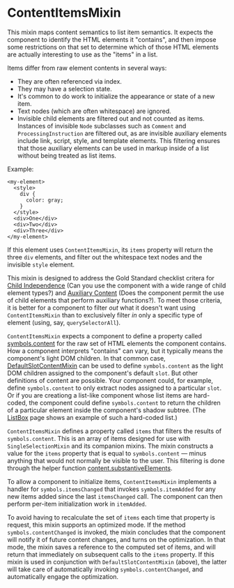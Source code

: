 # ContentItemsMixin

This mixin maps content semantics to list item semantics. It expects the
component to identify the HTML elements it "contains", and then impose some
restrictions on that set to determine which of those HTML elements are actually
interesting to use as the "items" in a list.

Items differ from raw element contents in several ways:

* They are often referenced via index.
* They may have a selection state.
* It's common to do work to initialize the appearance or state of a new item.
* Text nodes (which are often whitespace) are ignored.
* Invisible child elements are filtered out and not counted as items.
  Instances of invisible `Node` subclasses such as `Comment` and
  `ProcessingInstruction` are filtered out, as are invisible auxiliary elements
  include link, script, style, and template elements. This filtering ensures
  that those auxiliary elements can be used in markup inside of a list without
  being treated as list items.

Example:

    <my-element>
      <style>
        div {
          color: gray;
        }
      </style>
      <div>One</div>
      <div>Two</div>
      <div>Three</div>
    </my-element>

If this element uses `ContentItemsMixin`, its `items` property will return the
three `div` elements, and filter out the whitespace text nodes and the invisible
`style` element.

This mixin is designed to address the Gold Standard checklist critera for [Child
Independence](https://github.com/webcomponents/gold-standard/wiki/Child-Independence)
(Can you use the component with a wide range of child element types?) and
[Auxiliary
Content](https://github.com/webcomponents/gold-standard/wiki/Auxiliary-Content)
(Does the component permit the use of child elements that perform auxiliary
functions?). To meet those criteria, it is better for a component to filter
_out_ what it doesn't want using `ContentItemsMixin` than to exclusively filter
_in_ only a specific type of element (using, say, `querySelectorAll`).

`ContentItemsMixin` expects a component to define a property called
[symbols.content](Symbols#content) for the raw set of HTML elements the
component contains. How a component interprets "contains" can vary, but it
typically means the component's light DOM children. In that common case,
[DefaultSlotContentMixin](DefaultSlotContentMixin) can be used to define
`symbols.content` as the light DOM children assigned to the component's default
`slot`. But other definitions of content are possible. Your component could, for
example, define `symbols.content` to only extract nodes assigned to a particular
`slot`. Or if you are creationg a list-like component whose list items are
hard-coded, the component could define `symbols.content` to return the children
of a particular element inside the component's shadow subtree. (The
[ListBox](ListBox) page shows an example of such a hard-coded list.)

`ContentItemsMixin` defines a property called `items` that filters the results
of `symbols.content`. This is an array of items designed for use with
`SingleSelectionMixin` and its companion mixins. The mixin constructs a value
for the `items` property that is equal to `symbols.content` — minus anything
that would not normally be visible to the user. This filtering is done through
the helper function [content.substantiveElements](content#substantiveElements).

To allow a component to initialize items, `ContentItemsMixin` implements a
handler for `symbols.itemsChanged` that invokes `symbols.itemAdded` for any new
items added since the last `itemsChanged` call. The component can then perform
per-item initialization work in `itemAdded`.

To avoid having to recalculate the set of `items` each time that property is
request, this mixin supports an optimized mode. If the method
`symbols.contentChanged` is invoked, the mixin concludes that the component will
notify it of future content changes, and turns on the optimization. In that
mode, the mixin saves a reference to the computed set of items, and will return
that immediately on subsequent calls to the `items` property. If this mixin is
used in conjunction with `DefaultSlotContentMixin` (above), the latter will take
care of automatically invoking `symbols.contentChanged`, and automatically
engage the optimization.
